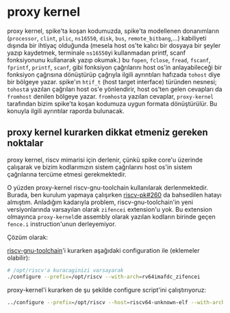 # proxy kernel

proxy kernel, spike'ta koşan kodumuzda, spike'ta modellenen donanımların (`processor`, `clint`, `plic`, `ns16550`, `disk`, `bus`, `remote_bitbang`,...) kabiliyeti dışında bir ihtiyaç olduğunda (mesela host os'te kalıcı bir dosyaya bir şeyler yazıp kaydetmek, terminale `ns16550`yi kullanmadan printf, scanf fonksiyonunu kullanarak yazıp okumak.) bu `fopen`, `fclose`, `fread`, `fscanf`, `fprintf`, `printf`, `scanf`, gibi fonksiyon çağrılarını host os'in anlayabileceği bir fonksiyon çağrısına dönüştürüp çağrıyla ilgili ayrıntıları hafızada `tohost` diye bir bölgeye yazar. spike'ın `htif_t` (host target interface) türünden nesnesi; `tohost`a yazılan çağrıları host os'e yönlendirir, host os'ten gelen cevapları da `fromhost` denilen bölgeye yazar. `fromhost`a yazılan cevaplar, `proxy-kernel` tarafından bizim spike'ta koşan kodumuza uygun formata dönüştürülür. Bu konuyla ilgili ayrıntılar raporda bulunacak.

## proxy kernel kurarken dikkat etmeniz gereken noktalar

proxy kernel, riscv mimarisi için derlenir, çünkü spike core'u üzerinde çalışarak ve bizim kodlarımızın sistem çağrılarını host os'in sistem çağrılarına tercüme etmesi gerekmektedir. 

O yüzden proxy-kernel riscv-gnu-toolchain kullanılarak derlenmektedir. Burada, ben kurulum yapmaya çalışırken [riscv-pk#260](https://github.com/riscv-software-src/riscv-pk/issues/260) da bahsedilen hatayı almıştım. 
Anladığım kadarıyla problem, riscv-gnu-toolchain'in yeni versiyonlarında varsayılan olarak `zifencei` extension'u yok. Bu extension olmayınca `proxy-kernel`de assembly olarak yazılan kodların birinde geçen `fence.i` instruction'unun derleyemiyor. 

Çözüm olarak:

[riscv-gnu-toolchain](https://github.com/riscv-collab/riscv-gnu-toolchain)'i kurarken aşağıdaki configuration ile (eklemeler olabilir):
```bash
# /opt/riscv'a kuracaginizi varsayarak
./configure --prefix=/opt/riscv --with-arch=rv64imafdc_zifencei
```


proxy-kernel'i kurarken de şu şekilde configure script'ini çalıştırıyoruz:
```bash
../configure --prefix=/opt/riscv --host=riscv64-unknown-elf --with-arch=rv64imafdc_zifencei
```
